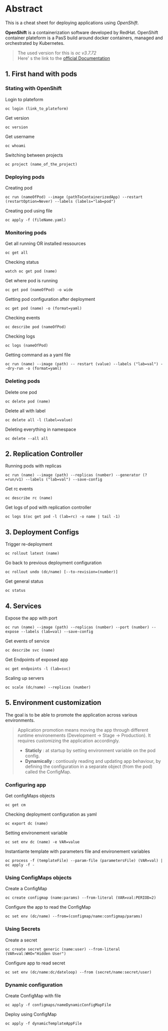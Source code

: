 # Abstract 
This is a cheat sheet for deploying applications using *OpenShift*. 

**OpenShift** is a containerization software developed by RedHat. OpenShift container plateform is a PasS 
  build around docker containers, managed and orchestrated by Kubernetes. 
  
  
  > The used version for this is *oc v3.7.72* \
  > Here' s the link to the [official Documentation](https://docs.openshift.com/container-platform/3.7/dev_guide/index.html)
  
  ## 1. First hand with pods 
  ### Stating with OpenShift
  Login to plateform  
  ```
  oc login (link_to_plateform)
  ``` 
  Get version  
  ```
  oc version
  ``` 
  Get username 
  ```
  oc whoami
  ``` 
  Switching between projects  
  ```
  oc project (name_of_the_project)
  ```
 
  
  ### Deploying pods 
  Creating pod 
  ```
  oc run (nameOfPod) --image (pathToContainerizedApp) --restart (restartOption=Never) --labels (labels="lab=pod")
  ``` 
  Creating pod using file 
  ```
  oc apply -f (fileName.yaml)
  ``` 
  
  
  
  ### Monitoring pods
   Get all running OR installed ressources 
  ```
  oc get all
  ``` 
  Checking status  
  ```
  watch oc get pod (name)
  ```  
  Get where pod is running  
  ```
  oc get pod (nameOfPod) -o wide
  ``` 
  Getting pod configuration after deployment 
  ```
  oc get pod (name) -o (format=yaml)
  ```
  
  Checking events 
  ```
  oc describe pod (nameOfPod)
  ``` 
  Checking logs  
  ```
  oc logs (nameOfPod)
  ``` 
  
  Getting command as a yaml file 
  ```
  oc run (name) --image (path) -- restart (value) --labels ("lab=val") --dry-run -o (format=yaml)
  ```
  
  
  ### Deleting pods
  Delete one pod
  ```
  oc delete pod (name)
  ``` 
  Delete all with label 
  ```
  oc delete all -l (label=value)
  ```
   Deleting everything in namespace 
  ```
  oc delete --all all
  ```
  
  ## 2. Replication Controller 
  Running pods with replicas
  ```
  oc run (name) --image (path) --replicas (number) --generator (?=run/v1) --labels ("lab=val") --save-config
  ```
  Get rc events 
  ```
  oc describe rc (name)
  ```
  Get logs of pod with replication controller 
  ```
  oc logs $(oc get pod -l (lab=rc) -o name | tail -1)
  ```
  
  ## 3. Deployment Configs
  Trigger re-deployment 
  ```
  oc rollout latest (name)
  ```
  Go back to previous deployment configuration 
  ```
  oc rollout undo (dc/name) [--to-revision=(number)]
  ```
  Get general status 
  ```
  oc status
  ``` 
  
  ## 4. Services
  Expose the app with port 
  ```
  oc run (name) --image (path) --replicas (number) --port (number) --expose --labels (lab=val) --save-config
  ```
  Get events of service
  ```
  oc describe svc (name) 
  ```
  Get Endpoints of exposed app 
  ```
  oc get endpoints -l (lab=svc)
  ```
  Scaling up servers 
  ```
  oc scale (dc/name) --replicas (number)
  ```
  
  ## 5. Environment customization
  The goal is to be able to promote the application across various environments.
  > Application promotion means moving the app through different runtime environements (Development -> Stage -> Production). 
  > It requires customizing the application accordingly.
  > - **Staticly** : at startup by setting environment variable on the pod config. 
  > - **Dynamically** : contiously reading and updating app behaviour, by defining the configuration in a separate object (from the pod) called the ConfigMap. 
  
  ### Configuring app
  Get configMaps objects
  ```
  oc get cm
  ```
  Checking deployment configuration as yaml
  ```
  oc export dc (name)
  ```
  
  Setting environement variable 
  ```
  oc set env dc (name) -e VAR=value
  ```
  Instantiante template with parameters file and environement variables
  ```
  oc process -f (templateFile) --param-file (parametersFile) (VAR=val) | oc apply -f -
  ```
  
  ### Using ConfigMaps objects
  Create a ConfigMap 
  ```
  oc create configmap (name:params) --from-literal (VAR=val:PERIOD=2)
  ```
  Configure the app to read the ConfigMap
  ```
  oc set env (dc/name) --from=(configmap/name:configmap/params)
  ``` 
  
  ### Using Secrets
  Create a secret 
  ```
  oc create secret generic (name:user) --from-literal (VAR=val:WHO="Hidden User")
  ```
  Configure app to read secret 
  ```
  oc set env (dc/name:dc/dateloop) --from (secret/name:secret/user)
  ```
  
  ### Dynamic configuration 
  Create ConfigMap with file
  ```
  oc apply -f configmaps/nameDynamicConfigMapFile
  ``` 
  Deploy using ConfigMap 
  ```
  oc apply -f dynamicTemplateAppFile
  ```
